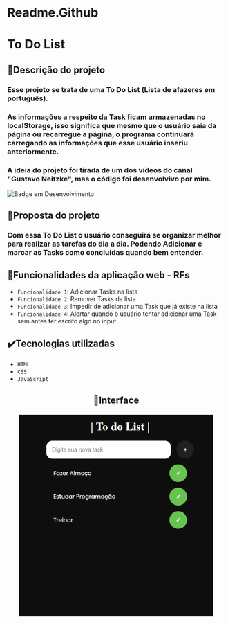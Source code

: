 # Readme.Github

# To Do List

## 📱Descrição do projeto

### Esse projeto se trata de uma To Do List (Lista de afazeres em português).
### As informações a respeito da Task ficam armazenadas no localStorage, isso significa que mesmo que o usuário saia da página ou recarregue a página, o programa continuará carregando as informações que esse usuário inseriu anteriormente.
### A ideia do projeto foi tirada de um dos vídeos do canal "Gustavo Neitzke", mas o código foi desenvolvivo por mim.

![Badge em Desenvolvimento](http://img.shields.io/static/v1?label=STATUS&message=EM%20DESENVOLVIMENTO&color=GREEN&style=for-the-badge)

## 🎯Proposta do projeto

### Com essa To Do List o usuário conseguirá se organizar melhor para realizar as tarefas do dia a dia. Podendo Adicionar e marcar as Tasks como concluídas quando bem entender.

## 🔨Funcionalidades da aplicação web - RFs

- `Funcionalidade 1`: Adicionar Tasks na lista
- `Funcionalidade 2`: Remover Tasks da lista
- `Funcionalidade 3`: Impedir de adicionar uma Task que já existe na lista
- `Funcionalidade 4`: Alertar quando o usuário tentar adicionar uma Task sem antes ter escrito algo no input

## ✔️Tecnologias utilizadas

- `HTML`
- `CSS`
- `JavaScript`

## <p align="center">📱Interface</p>

<p align="center">
<img src="Imagens/ToDoList_Project.png" width="450px" align="center">
</p>
